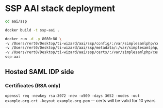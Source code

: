 
# SSP AAI stack deployment

```sh
cd aai/ssp
```

```sh
docker build -t ssp-aai .
```
```sh
docker run -d -p 8080:80 \
-v /Users/rert0/Desktop/ti-wizard/aai/ssp/config/:/var/simplesamlphp/config \
-v /Users/rert0/Desktop/ti-wizard/aai/ssp/metadata/:/var/simplesamlphp/metadata \
-v /Users/rert0/Desktop/ti-wizard/aai/ssp/certs/:/var/simplesamlphp/cert \
ssp-aai
```



## Hosted SAML IDP side
### Certificates (RSA only)

```openssl req -newkey rsa:3072 -new -x509 -days 3652 -nodes -out example.org.crt -keyout example.org.pem``` -- certs will be valid for 10 years

```openssl req -newkey rsa:3072 -new -x509 -days 3652 -nodes -out localhost.crt -keyout localhost.pem -subj "/CN=localhost"
```

